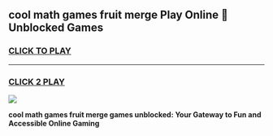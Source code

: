 
## cool math games fruit merge Play Online 👋 Unblocked Games
<h3>
<a href="https://news.freeplayer.one?title=cool_math_games_fruit_merge&ref=17CMG">CLICK TO PLAY</a></h3>
<hr>

<h3>
<a href="https://news.freeplayer.one?title=cool_math_games_fruit_merge&ref=17CMG">CLICK 2 PLAY</a>
  
</h3>

<a href="https://news.freeplayer.one?title=cool_math_games_fruit_merge&ref=17CMG/"><img src="https://clearcache.store/games.png"></a>


**cool math games fruit merge games unblocked: Your Gateway to Fun and Accessible Online Gaming**
